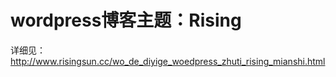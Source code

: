 # wordpress博客主题：Rising
 详细见：
 http://www.risingsun.cc/wo_de_diyige_woedpress_zhuti_rising_mianshi.html
